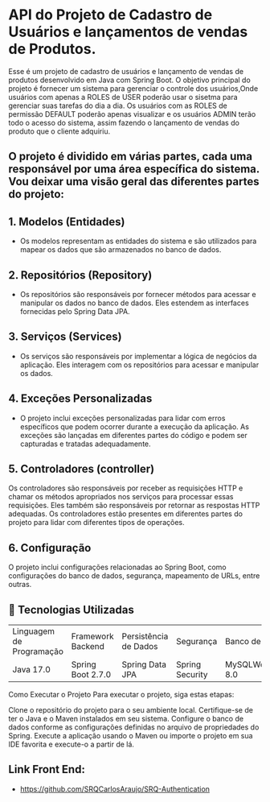 # API do Projeto de Cadastro de Usuários e lançamentos de vendas de Produtos.

Esse é um projeto de cadastro de usuários e lançamento de vendas de produtos desenvolvido em Java com Spring Boot. O objetivo principal do projeto é fornecer um sistema para gerenciar o controle dos usuários,Onde usuários com apenas a ROLES de USER poderão usar o sisetma para gerenciar suas tarefas do dia a dia. Os usuários com as ROLES de permissão DEFAULT poderão apenas visualizar e os usuários ADMIN terão todo o acesso do sistema, assim fazendo o lançamento de vendas do produto que o cliente adquiriu.

## O projeto é dividido em várias partes, cada uma responsável por uma área específica do sistema. Vou deixar uma visão geral das diferentes partes do projeto:

## 1. Modelos (Entidades)
- Os modelos representam as entidades do sistema e são utilizados para mapear os dados que são armazenados no banco de dados.
## 2. Repositórios (Repository)
- Os repositórios são responsáveis por fornecer métodos para acessar e manipular os dados no banco de dados. Eles estendem as interfaces fornecidas pelo Spring Data JPA.
## 3. Serviços (Services)
- Os serviços são responsáveis por implementar a lógica de negócios da aplicação. Eles interagem com os repositórios para acessar e manipular os dados.
## 4. Exceções Personalizadas
- O projeto inclui exceções personalizadas para lidar com erros específicos que podem ocorrer durante a execução da aplicação. As exceções são lançadas em diferentes partes do código e podem ser capturadas e tratadas adequadamente.
## 5. Controladores (controller)
Os controladores são responsáveis por receber as requisições HTTP e chamar os métodos apropriados nos serviços para processar essas requisições. Eles também são responsáveis por retornar as respostas HTTP adequadas. Os controladores estão presentes em diferentes partes do projeto para lidar com diferentes tipos de operações.
## 6. Configuração
O projeto inclui configurações relacionadas ao Spring Boot, como configurações do banco de dados, segurança, mapeamento de URLs, entre outras.

## :rocket: Tecnologias Utilizadas

<table>
<tr>
  <td>Linguagem de Programação</td>
  <td>Framework Backend</td>
  <td>Persistência de Dados</td>
  <td>Segurança</td>
  <td>Banco de Dados</td>
  <td>Gerenciamento de Dependências</td>
</tr>
<tr>
  <td>Java 17.0</td>
  <td>Spring Boot 2.7.0</td>
  <td>Spring Data JPA</td>
  <td>Spring Security</td>
  <td>MySQLWorkbench 8.0</td>
  <td>Maven</td>
</tr>
</table>

Como Executar o Projeto
Para executar o projeto, siga estas etapas:

Clone o repositório do projeto para o seu ambiente local.
Certifique-se de ter o Java e o Maven instalados em seu sistema.
Configure o banco de dados conforme as configurações definidas no arquivo de propriedades do Spring.
Execute a aplicação usando o Maven ou importe o projeto em sua IDE favorita e execute-o a partir de lá.

## Link Front End:
- https://github.com/SRQCarlosAraujo/SRQ-Authentication

